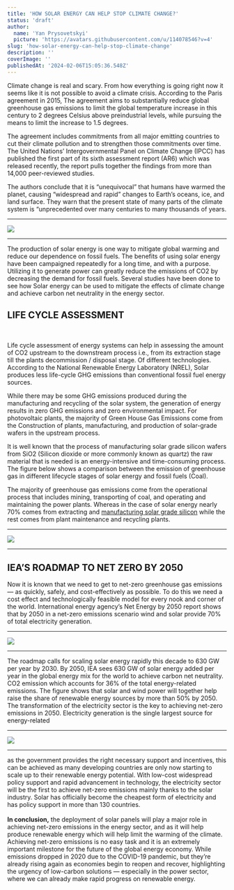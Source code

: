 ```yaml
---
title: 'HOW SOLAR ENERGY CAN HELP STOP CLIMATE CHANGE?'
status: 'draft'
author:
  name: 'Yan Prysovetskyi'
  picture: 'https://avatars.githubusercontent.com/u/114078546?v=4'
slug: 'how-solar-energy-can-help-stop-climate-change'
description: ''
coverImage: ''
publishedAt: '2024-02-06T15:05:36.548Z'
---
```


Climate change is real and scary. From how everything is going right now it seems like it is not possible to avoid a climate crisis. According to the Paris agreement in 2015, The agreement aims to substantially reduce global greenhouse gas emissions to limit the global temperature increase in this century to 2 degrees Celsius above preindustrial levels, while pursuing the means to limit the increase to 1.5 degrees.

The agreement includes commitments from all major emitting countries to cut their climate pollution and to strengthen those commitments over time. The United Nations’ Intergovernmental Panel on Climate Change (IPCC) has published the first part of its sixth assessment report (AR6) which was released recently, the report pulls together the findings from more than 14,000 peer-reviewed studies.

The authors conclude that it is “unequivocal” that humans have warmed the planet, causing “widespread and rapid” changes to Earth’s oceans, ice, and land surface. They warn that the present state of many parts of the climate system is “unprecedented over many centuries to many thousands of years.

---

![](https://ae-solar.com/wp-content/uploads/2021/09/01-1024x341.jpg)

---

The production of solar energy is one way to mitigate global warming and reduce our dependence on fossil fuels. The benefits of using solar energy have been campaigned repeatedly for a long time, and with a purpose. Utilizing it to generate power can greatly reduce the emissions of CO2 by decreasing the demand for fossil fuels. Several studies have been done to see how Solar energy can be used to mitigate the effects of climate change and achieve carbon net neutrality in the energy sector.

## **LIFE CYCLE ASSESSMENT**

 

Life cycle assessment of energy systems can help in assessing the amount of CO2 upstream to the downstream process i.e., from its extraction stage till the plants decommission / disposal stage. Of different technologies. According to the National Renewable Energy Laboratory (NREL), Solar produces less life-cycle GHG emissions than conventional fossil fuel energy sources.

While there may be some GHG emissions produced during the manufacturing and recycling of the solar system, the generation of energy results in zero GHG emissions and zero environmental impact. For photovoltaic plants, the majority of Green House Gas Emissions come from the Construction of plants, manufacturing, and production of solar-grade wafers in the upstream process.

It is well known that the process of manufacturing solar grade silicon wafers from SiO2 (Silicon dioxide or more commonly known as quartz) the raw material that is needed is an energy-intensive and time-consuming process. The figure below shows a comparison between the emission of greenhouse gas in different lifecycle stages of solar energy and fossil fuels (Coal).

The majority of greenhouse gas emissions come from the operational process that includes mining, transporting of coal, and operating and maintaining the power plants. Whereas in the case of solar energy nearly 70% comes from extracting and [manufacturing solar grade silicon](https://ae-solar.com/) while the rest comes from plant maintenance and recycling plants.

---

![](https://ae-solar.com/wp-content/uploads/2021/09/02-1024x542.png)

---

## **IEA’S ROADMAP TO NET ZERO BY 2050**

Now it is known that we need to get to net-zero greenhouse gas emissions — as quickly, safely, and cost-effectively as possible. To do this we need a cost effect and technologically feasible model for every nook and corner of the world. International energy agency’s Net Energy by 2050 report shows that by 2050 in a net-zero emissions scenario wind and solar provide 70% of total electricity generation.

---

![](https://ae-solar.com/wp-content/uploads/2021/09/03-1-1024x620.png)

---

The roadmap calls for scaling solar energy rapidly this decade to 630 GW per year by 2030. By 2050, IEA sees 630 GW of solar energy added per year in the global energy mix for the world to achieve carbon net neutrality. CO2 emission which accounts for 36% of the total energy-related emissions. The figure shows that solar and wind power will together help raise the share of renewable energy sources by more than 50% by 2050. The transformation of the electricity sector is the key to achieving net-zero emissions in 2050. Electricity generation is the single largest source for energy-related

---

![](https://ae-solar.com/wp-content/uploads/2021/09/04.png)

---

as the government provides the right necessary support and incentives, this can be achieved as many developing countries are only now starting to scale up to their renewable energy potential. With low-cost widespread policy support and rapid advancement in technology, the electricity sector will be the first to achieve net-zero emissions mainly thanks to the solar industry. Solar has officially become the cheapest form of electricity and has policy support in more than 130 countries.\
\
**In conclusion,** the deployment of solar panels will play a major role in achieving net-zero emissions in the energy sector, and as it will help produce renewable energy which will help limit the warming of the climate. Achieving net-zero emissions is no easy task and it is an extremely important milestone for the future of the global energy economy. While emissions dropped in 2020 due to the COVID-19 pandemic, but they’re already rising again as economies begin to reopen and recover, highlighting the urgency of low-carbon solutions — especially in the power sector, where we can already make rapid progress on renewable energy.